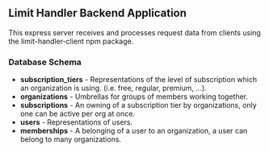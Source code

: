

## Limit Handler Backend Application
This express server receives and processes request data from clients using the limit-handler-client npm package.


### Database Schema
* **subscription_tiers** - Representations of the level of subscription which an organization is using. (i.e. free, regular, premium, ...).
* **organizations** - Umbrellas for groups of members working together.
* **subscriptions** - An owning of a subscription tier by organizations, only one can be active per org at once.
* **users** - Representations of users.
* **memberships** - A belonging of a user to an organization, a user can belong to many organizations.
